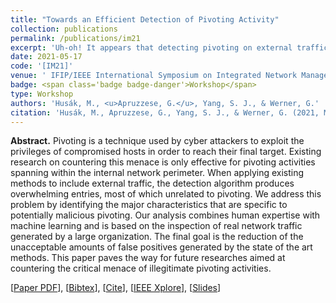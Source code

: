```yaml
---
title: "Towards an Efficient Detection of Pivoting Activity"
collection: publications
permalink: /publications/im21
excerpt: 'Uh-oh! It appears that detecting pivoting on external traffic is unfeasible!'
date: 2021-05-17
code: '[IM21]'
venue: ' IFIP/IEEE International Symposium on Integrated Network Management'
badge: <span class='badge badge-danger'>Workshop</span>
type: Workshop
authors: 'Husák, M., <u>Apruzzese, G.</u>, Yang, S. J., & Werner, G.'
citation: 'Husák, M., Apruzzese, G., Yang, S. J., & Werner, G. (2021, May). "Towards an Efficient Detection of Pivoting Activity." In <i>2021 IFIP/IEEE International Symposium on Integrated Network Management (IM)</i> (pp. 980-985). IEEE.'
---
```

<b>Abstract.</b> Pivoting is a technique used by cyber attackers to exploit the privileges of compromised hosts in order to reach their final target. Existing research on countering this menace is only effective for pivoting activities spanning within the internal network perimeter. When applying existing methods to include external traffic, the detection algorithm produces overwhelming entries, most of which unrelated to pivoting. We address this problem by identifying the major characteristics that are specific to potentially malicious pivoting. Our analysis combines human expertise with machine learning and is based on the inspection of real network traffic generated by a large organization. The final goal is the reduction of the unacceptable amounts of false positives generated by the state of the art methods. This paper paves the way for future researches aimed at countering the critical menace of illegitimate pivoting activities.

[[Paper PDF](https://gioapru.github.io/files/papers/im21/im21.pdf)], [[Bibtex](https://gioapru.github.io/files/papers/im21/im21.bib)], [[Cite](https://gioapru.github.io/files/papers/im21/im21_cite.html)], [[IEEE Xplore](https://ieeexplore.ieee.org/abstract/document/9464033)], [[Slides](https://gioapru.github.io/files/papers/im21/im21_slides.pdf)]
